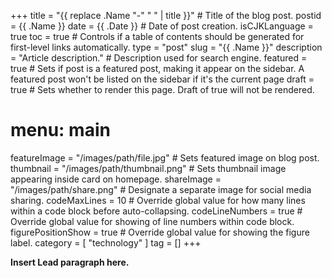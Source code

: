 +++
title = "{{ replace .Name "-" " " | title }}" # Title of the blog post.
postid = {{ .Name }}
date = {{ .Date }} # Date of post creation.
isCJKLanguage = true
toc = true # Controls if a table of contents should be generated for first-level links automatically.
type = "post"
slug = "{{ .Name }}"
description = "Article description." # Description used for search engine.
featured = true # Sets if post is a featured post, making it appear on the sidebar. A featured post won't be listed on the sidebar if it's the current page
draft = true # Sets whether to render this page. Draft of true will not be rendered.
# menu: main
featureImage = "/images/path/file.jpg" # Sets featured image on blog post.
thumbnail = "/images/path/thumbnail.png" # Sets thumbnail image appearing inside card on homepage.
shareImage = "/images/path/share.png" # Designate a separate image for social media sharing.
codeMaxLines = 10 # Override global value for how many lines within a code block before auto-collapsing.
codeLineNumbers = true # Override global value for showing of line numbers within code block.
figurePositionShow = true # Override global value for showing the figure label.
category = [ "technology" ]
tag = []
+++

**Insert Lead paragraph here.**